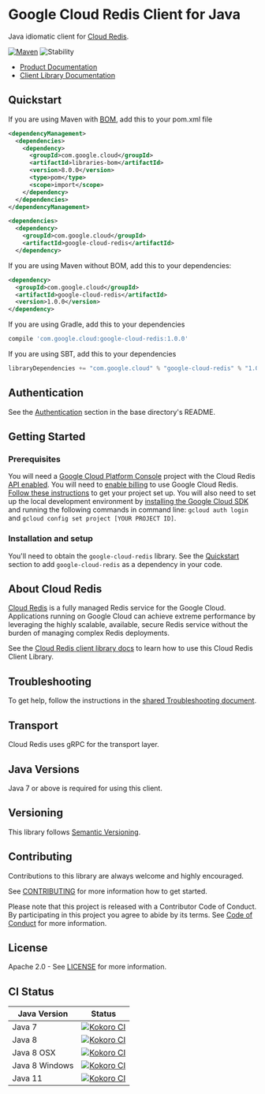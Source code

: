 # Google Cloud Redis Client for Java

Java idiomatic client for [Cloud Redis][product-docs].

[![Maven][maven-version-image]][maven-version-link]
![Stability][stability-image]

- [Product Documentation][product-docs]
- [Client Library Documentation][javadocs]

## Quickstart

If you are using Maven with [BOM][libraries-bom], add this to your pom.xml file
```xml
<dependencyManagement>
  <dependencies>
    <dependency>
      <groupId>com.google.cloud</groupId>
      <artifactId>libraries-bom</artifactId>
      <version>8.0.0</version>
      <type>pom</type>
      <scope>import</scope>
    </dependency>
  </dependencies>
</dependencyManagement>

<dependencies>
  <dependency>
    <groupId>com.google.cloud</groupId>
    <artifactId>google-cloud-redis</artifactId>
  </dependency>

```

If you are using Maven without BOM, add this to your dependencies:

```xml
<dependency>
  <groupId>com.google.cloud</groupId>
  <artifactId>google-cloud-redis</artifactId>
  <version>1.0.0</version>
</dependency>

```

[//]: # ({x-version-update-start:google-cloud-redis:released})

If you are using Gradle, add this to your dependencies
```Groovy
compile 'com.google.cloud:google-cloud-redis:1.0.0'
```
If you are using SBT, add this to your dependencies
```Scala
libraryDependencies += "com.google.cloud" % "google-cloud-redis" % "1.0.0"
```
[//]: # ({x-version-update-end})

## Authentication

See the [Authentication][authentication] section in the base directory's README.

## Getting Started

### Prerequisites

You will need a [Google Cloud Platform Console][developer-console] project with the Cloud Redis [API enabled][enable-api].
You will need to [enable billing][enable-billing] to use Google Cloud Redis.
[Follow these instructions][create-project] to get your project set up. You will also need to set up the local development environment by
[installing the Google Cloud SDK][cloud-sdk] and running the following commands in command line:
`gcloud auth login` and `gcloud config set project [YOUR PROJECT ID]`.

### Installation and setup

You'll need to obtain the `google-cloud-redis` library.  See the [Quickstart](#quickstart) section
to add `google-cloud-redis` as a dependency in your code.

## About Cloud Redis


[Cloud Redis][product-docs] is a fully managed Redis service for the Google Cloud. Applications running on Google Cloud can achieve extreme performance by leveraging the highly scalable, available, secure Redis service without the burden of managing complex Redis deployments.

See the [Cloud Redis client library docs][javadocs] to learn how to
use this Cloud Redis Client Library.






## Troubleshooting

To get help, follow the instructions in the [shared Troubleshooting document][troubleshooting].

## Transport

Cloud Redis uses gRPC for the transport layer.

## Java Versions

Java 7 or above is required for using this client.

## Versioning


This library follows [Semantic Versioning](http://semver.org/).


## Contributing


Contributions to this library are always welcome and highly encouraged.

See [CONTRIBUTING][contributing] for more information how to get started.

Please note that this project is released with a Contributor Code of Conduct. By participating in
this project you agree to abide by its terms. See [Code of Conduct][code-of-conduct] for more
information.

## License

Apache 2.0 - See [LICENSE][license] for more information.

## CI Status

Java Version | Status
------------ | ------
Java 7 | [![Kokoro CI][kokoro-badge-image-1]][kokoro-badge-link-1]
Java 8 | [![Kokoro CI][kokoro-badge-image-2]][kokoro-badge-link-2]
Java 8 OSX | [![Kokoro CI][kokoro-badge-image-3]][kokoro-badge-link-3]
Java 8 Windows | [![Kokoro CI][kokoro-badge-image-4]][kokoro-badge-link-4]
Java 11 | [![Kokoro CI][kokoro-badge-image-5]][kokoro-badge-link-5]

[product-docs]: https://cloud.google.com/memorystore/docs/redis/
[javadocs]: https://googleapis.dev/java/google-cloud-redis/latest/
[kokoro-badge-image-1]: http://storage.googleapis.com/cloud-devrel-public/java/badges/java-redis/java7.svg
[kokoro-badge-link-1]: http://storage.googleapis.com/cloud-devrel-public/java/badges/java-redis/java7.html
[kokoro-badge-image-2]: http://storage.googleapis.com/cloud-devrel-public/java/badges/java-redis/java8.svg
[kokoro-badge-link-2]: http://storage.googleapis.com/cloud-devrel-public/java/badges/java-redis/java8.html
[kokoro-badge-image-3]: http://storage.googleapis.com/cloud-devrel-public/java/badges/java-redis/java8-osx.svg
[kokoro-badge-link-3]: http://storage.googleapis.com/cloud-devrel-public/java/badges/java-redis/java8-osx.html
[kokoro-badge-image-4]: http://storage.googleapis.com/cloud-devrel-public/java/badges/java-redis/java8-win.svg
[kokoro-badge-link-4]: http://storage.googleapis.com/cloud-devrel-public/java/badges/java-redis/java8-win.html
[kokoro-badge-image-5]: http://storage.googleapis.com/cloud-devrel-public/java/badges/java-redis/java11.svg
[kokoro-badge-link-5]: http://storage.googleapis.com/cloud-devrel-public/java/badges/java-redis/java11.html
[stability-image]: https://img.shields.io/badge/stability-ga-green
[maven-version-image]: https://img.shields.io/maven-central/v/com.google.cloud/google-cloud-redis.svg
[maven-version-link]: https://search.maven.org/search?q=g:com.google.cloud%20AND%20a:google-cloud-redis&core=gav
[authentication]: https://github.com/googleapis/google-cloud-java#authentication
[developer-console]: https://console.developers.google.com/
[create-project]: https://cloud.google.com/resource-manager/docs/creating-managing-projects
[cloud-sdk]: https://cloud.google.com/sdk/
[troubleshooting]: https://github.com/googleapis/google-cloud-common/blob/master/troubleshooting/readme.md#troubleshooting
[contributing]: https://github.com/googleapis/java-redis/blob/master/CONTRIBUTING.md
[code-of-conduct]: https://github.com/googleapis/java-redis/blob/master/CODE_OF_CONDUCT.md#contributor-code-of-conduct
[license]: https://github.com/googleapis/java-redis/blob/master/LICENSE
[enable-billing]: https://cloud.google.com/apis/docs/getting-started#enabling_billing
[enable-api]: https://console.cloud.google.com/flows/enableapi?apiid=redis.googleapis.com
[libraries-bom]: https://github.com/GoogleCloudPlatform/cloud-opensource-java/wiki/The-Google-Cloud-Platform-Libraries-BOM
[shell_img]: https://gstatic.com/cloudssh/images/open-btn.png
